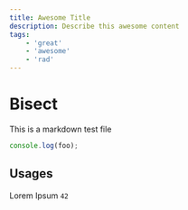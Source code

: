 ```yaml
---
title: Awesome Title
description: Describe this awesome content
tags:
    - 'great'
    - 'awesome'
    - 'rad'
---
```


# Bisect

This is a markdown test file

```javascript
console.log(foo);
```

## Usages

Lorem Ipsum `42`
